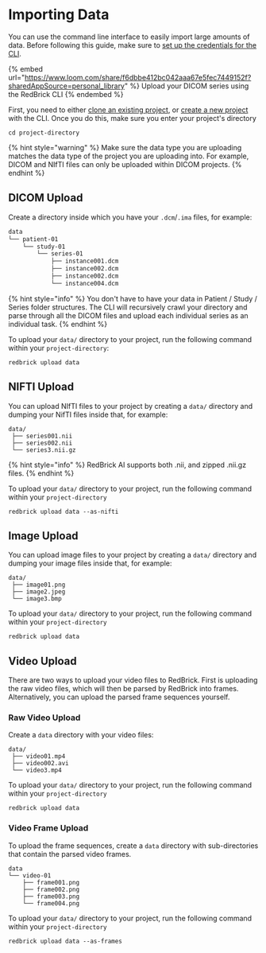 # Importing Data

You can use the command line interface to easily import large amounts of data. Before following this guide, make sure to [set up the credentials for the CLI](./#create-a-credentials-config).

{% embed url="https://www.loom.com/share/f6dbbe412bc042aaa67e5fec7449152f?sharedAppSource=personal_library" %}
Upload your DICOM series using the RedBrick CLI
{% endembed %}

First, you need to either [clone an existing project](./#clone-an-existing-project), or [create a new project](./#create-a-project) with the CLI. Once you do this, make sure you enter your project's directory

```
cd project-directory
```

{% hint style="warning" %}
Make sure the data type you are uploading matches the data type of the project you are uploading into. For example, DICOM and NIfTI files can only be uploaded within DICOM projects.&#x20;
{% endhint %}

## DICOM Upload

Create a directory inside which you have your `.dcm`/`.ima` files, for example:

```bash
data
└── patient-01
    └── study-01
        └── series-01
            ├── instance001.dcm
            ├── instance002.dcm
            ├── instance002.dcm
            └── instance004.dcm

```

{% hint style="info" %}
You don't have to have your data in Patient / Study / Series folder structures. The CLI will recursively crawl your directory and parse through all the DICOM files and upload each individual series as an individual task.
{% endhint %}

To upload your `data/` directory to your project, run the following command within your `project-directory`:

```
redbrick upload data
```

## NIFTI Upload

You can upload NIfTI files to your project by creating a `data/` directory and dumping your NifTI files inside that, for example:&#x20;

```
data/
 ├── series001.nii
 ├── series002.nii
 └── series3.nii.gz
```

{% hint style="info" %}
RedBrick AI supports both .nii, and zipped .nii.gz files.
{% endhint %}

To upload your `data/` directory to your project, run the following command within your `project-directory` &#x20;

```
redbrick upload data --as-nifti 
```

## Image Upload

You can upload image files to your project by creating a `data/` directory and dumping your image files inside that, for example:&#x20;

```
data/
 ├── image01.png
 ├── image2.jpeg
 └── image3.bmp
```

To upload your `data/` directory to your project, run the following command within your `project-directory` &#x20;

```
redbrick upload data
```

## Video Upload

There are two ways to upload your video files to RedBrick. First is uploading the raw video files, which will then be parsed by RedBrick into frames. Alternatively, you can upload the parsed frame sequences yourself.&#x20;

### Raw Video Upload

Create a `data` directory with your video files:&#x20;

```
data/
 ├── video01.mp4
 ├── video002.avi
 └── video3.mp4
```

To upload your `data/` directory to your project, run the following command within your `project-directory` &#x20;

```
redbrick upload data
```

### Video Frame Upload

To upload the frame sequences, create a `data` directory with sub-directories that contain the parsed video frames.

```
data
└── video-01
    ├── frame001.png
    ├── frame002.png
    ├── frame003.png
    └── frame004.png
```

To upload your `data/` directory to your project, run the following command within your `project-directory` &#x20;

```
redbrick upload data --as-frames
```
